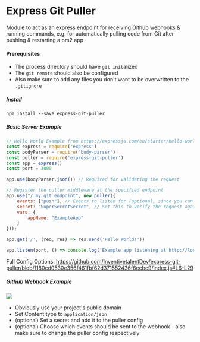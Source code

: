 # Express Git Puller

Module to act as an express endpoint for receiving Github webhooks & running commands, e.g. for automatically pulling code from Git after pushing & restarting a pm2 app

#### Prerequisites
* The process directory should have `git init`alized
* The `git remote` should also be configured
* Also make sure to add any files you don't want to be overwritten to the `.gitignore`

##### Install
```shell script
npm install --save express-git-puller
```

##### Basic Server Example
```js
// Hello World Example from https://expressjs.com/en/starter/hello-world.html
const express = require('express')
const bodyParser = require('body-parser')
const puller = require('express-git-puller')
const app = express()
const port = 3000

app.use(bodyParser.json()) // Required for validating the request

// Register the puller middleware at the specified endpoint
app.use("/_my_git_endpoint", new puller({
    events: ["push"], // Events to listen for (optional, since you can select them on Github as well - set to * to handle all events)
    secret: "SuperSecretSecret", // Set this to verify the request against the secret provided to github
    vars: {
        appName: "ExampleApp"
    }
}));

app.get('/', (req, res) => res.send('Hello World!'))

app.listen(port, () => console.log(`Example app listening at http://localhost:${port}`))
```

Full Config Options:
https://github.com/InventivetalentDev/express-git-puller/blob/f180cd0530e356f461fbf62d371552436f6ecbc9/index.js#L6-L29

##### Github Webhook Example
![](https://yeleha.co/2WjQdIb)
* Obviously use your project's public domain
* Set Content type to `application/json`
* (optional) Set a secret and add it to the puller config
* (optional) Choose which events should be sent to the webhook - also make sure to change the puller config respectively
